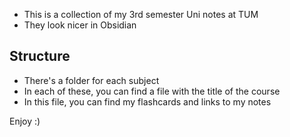 - This is a collection of my 3rd semester Uni notes at TUM
- They look nicer in Obsidian
## Structure
- There's a folder for each subject
- In each of these, you can find a file with the title of the course
- In this file, you can find my flashcards and links to my notes

Enjoy :)
